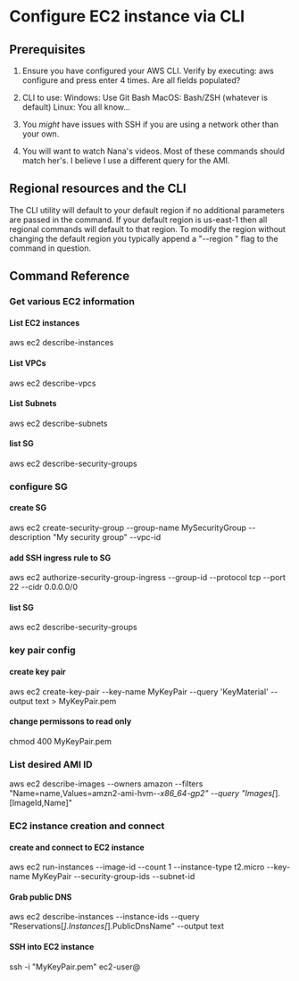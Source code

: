 # Configure EC2 instance via CLI 

## Prerequisites 
1) Ensure you have configured your AWS CLI. Verify by executing:
aws configure
and press enter 4 times. Are all fields populated? 

2) CLI to use: 
Windows: Use Git Bash
MacOS: Bash/ZSH (whatever is default)
Linux: You all know...

3) You *might* have issues with SSH if you are using a network other than your own. 

4) You will want to watch Nana's videos. Most of these commands should match her's. I believe I use a different query for the AMI. 

## Regional resources and the CLI
The CLI utility will default to your default region if no additional parameters are passed in the command. If your default region is us-east-1 then all regional commands will default to that region. To modify the region without changing the default region you typically append a "--region <desired region>" flag to the command in question. 

## Command Reference


### Get various EC2 information
#### List EC2 instances
aws ec2 describe-instances

#### List VPCs
aws ec2 describe-vpcs

#### List Subnets
aws ec2 describe-subnets

#### list SG 
aws ec2 describe-security-groups



### configure SG
#### create SG
aws ec2 create-security-group --group-name MySecurityGroup --description "My security group" --vpc-id <your-vpc-id>

#### add SSH ingress rule to SG
aws ec2 authorize-security-group-ingress --group-id <your-sg-id> --protocol tcp --port 22 --cidr 0.0.0.0/0

#### list SG 
aws ec2 describe-security-groups



### key pair config 
#### create key pair 
aws ec2 create-key-pair --key-name MyKeyPair --query 'KeyMaterial' --output text > MyKeyPair.pem

#### change permissons to read only  
chmod 400 MyKeyPair.pem


### List desired AMI ID
aws ec2 describe-images --owners amazon --filters "Name=name,Values=amzn2-ami-hvm-*-x86_64-gp2" --query "Images[*].[ImageId,Name]"


### EC2 instance creation and connect
#### create and connect to EC2 instance 
aws ec2 run-instances --image-id <ami-id> --count 1 --instance-type t2.micro --key-name MyKeyPair --security-group-ids <your-sg-id> --subnet-id <your-subnet-id>

#### Grab public DNS
aws ec2 describe-instances --instance-ids <your-instance-id> --query "Reservations[*].Instances[*].PublicDnsName" --output text

#### SSH into EC2 instance
ssh -i "MyKeyPair.pem" ec2-user@<your-ec2-public-dns>
